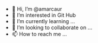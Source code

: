 - 👋 Hi, I’m @amarcaur
- 👀 I’m interested in Git Hub
- 🌱 I’m currently learning ...
- 💞️ I’m looking to collaborate on ...
- 📫 How to reach me ...

<!---
amarcaur/amarcaur is a ✨ special ✨ repository because its `README.md` (this file) appears on your GitHub profile.
You can click the Preview link to take a look at your changes.
--->
